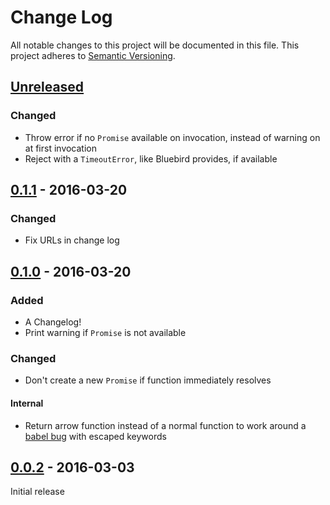 # Change Log
All notable changes to this project will be documented in this file.
This project adheres to [Semantic Versioning](http://semver.org/).

## [Unreleased]
### Changed
- Throw error if no `Promise` available on invocation, instead of warning on at
first invocation
- Reject with a `TimeoutError`, like Bluebird provides, if available

## [0.1.1] - 2016-03-20
### Changed
- Fix URLs in change log

## [0.1.0] - 2016-03-20
### Added
- A Changelog!
- Print warning if `Promise` is not available

### Changed
- Don't create a new `Promise` if function immediately resolves

#### Internal
- Return arrow function instead of a normal function to work around a
[babel bug](https://phabricator.babeljs.io/T7227) with escaped keywords

## [0.0.2] - 2016-03-03
Initial release


[Unreleased]: https://github.com/SimenB/wait-until-promise/compare/v0.1.1...HEAD
[0.1.1]: https://github.com/SimenB/wait-until-promise/compare/v0.1.0...v0.1.1
[0.1.0]: https://github.com/SimenB/wait-until-promise/compare/v0.0.2...v0.1.0
[0.0.2]: https://github.com/SimenB/wait-until-promise/compare/6784c668df6601aa00743ede13fba40526ea09b1...v0.0.2
